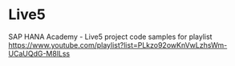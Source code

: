 Live5
=====

SAP HANA Academy - Live5 project code samples for playlist https://www.youtube.com/playlist?list=PLkzo92owKnVwLzhsWm-UCaUQdG-M8lLss
